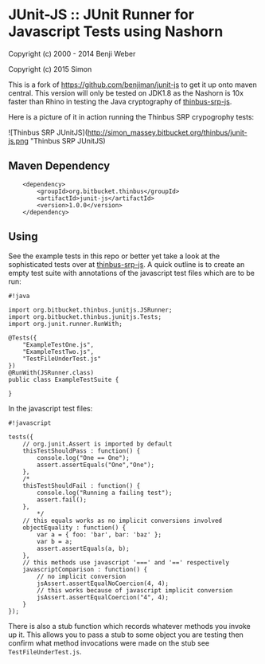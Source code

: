 # JUnit-JS :: JUnit Runner for Javascript Tests using Nashorn

Copyright (c) 2000 - 2014 Benji Weber

Copyright (c) 2015 Simon

This is a fork of https://github.com/benjiman/junit-js to get it up onto maven central. This version will only be tested on JDK1.8 as the Nashorn is 10x faster than Rhino in testing the Java cryptography of [thinbus-srp-js](https://bitbucket.org/simon_massey/thinbus-srp-js). 

Here is a picture of it in action running the Thinbus SRP crypogrophy tests: 

![Thinbus SRP JUnitJS](http://simon_massey.bitbucket.org/thinbus/junit-js.png "Thinbus SRP JUnitJS)

## Maven Dependency

```
	<dependency>
		<groupId>org.bitbucket.thinbus</groupId>
		<artifactId>junit-js</artifactId>
		<version>1.0.0</version>
	</dependency>
```

## Using

See the example tests in this repo or better yet take a look at the sophisticated tests over at [thinbus-srp-js](https://bitbucket.org/simon_massey/thinbus-srp-js). A quick outline is to create an empty test suite with annotations of the javascript test files which are to be run: 


```
#!java

import org.bitbucket.thinbus.junitjs.JSRunner;
import org.bitbucket.thinbus.junitjs.Tests;
import org.junit.runner.RunWith;

@Tests({
	"ExampleTestOne.js",
	"ExampleTestTwo.js",
	"TestFileUnderTest.js"
})
@RunWith(JSRunner.class)
public class ExampleTestSuite {
	
}

```

In the javascript test files: 


```
#!javascript

tests({
	// org.junit.Assert is imported by default
	thisTestShouldPass : function() {
		console.log("One == One");
		assert.assertEquals("One","One");
	},
	/*
	thisTestShouldFail : function() {
		console.log("Running a failing test");
		assert.fail();
	},
        */
	// this equals works as no implicit conversions involved 
	objectEquality : function() {
		var a = { foo: 'bar', bar: 'baz' };
		var b = a;
		assert.assertEquals(a, b);
	},
	// this methods use javascript '===' and '==' respectively
	javascriptComparison : function() {
		// no implicit conversion
		jsAssert.assertEqualNoCoercion(4, 4);
		// this works because of javascript implicit conversion
		jsAssert.assertEqualCoercion("4", 4);
	}
});
```

There is also a stub function which records whatever methods you invoke up it. This allows you to pass a stub to some object you are testing then confirm what method invocations were made on the stub see `TestFileUnderTest.js`.